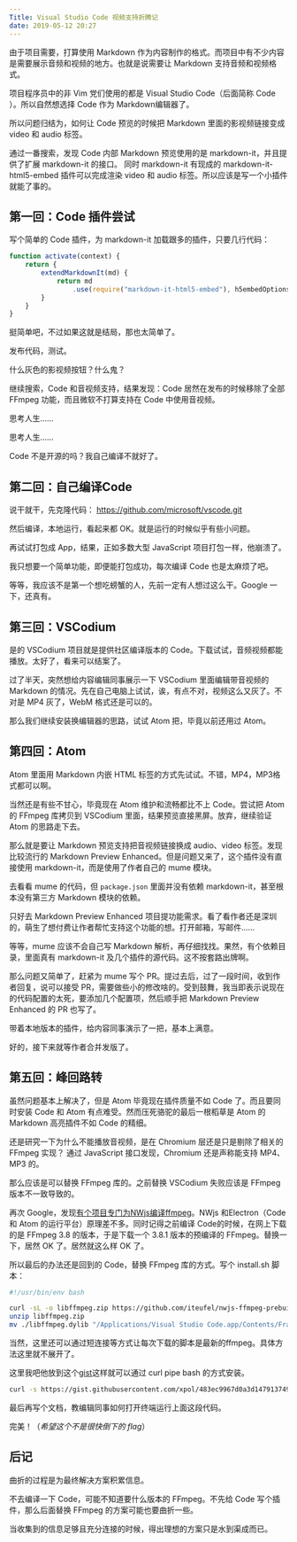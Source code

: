 ```yaml
---
Title: Visual Studio Code 视频支持折腾记
date: 2019-05-12 20:27
---
```


由于项目需要，打算使用 Markdown 作为内容制作的格式。而项目中有不少内容是需要展示音频和视频的地方。也就是说需要让 Markdown 支持音频和视频格式。

项目程序员中的非 Vim 党们使用的都是 Visual Studio Code（后面简称 Code ）。所以自然想选择 Code 作为 Markdown编辑器了。

所以问题归结为，如何让 Code 预览的时候把 Markdown 里面的影视频链接变成 video 和 audio 标签。

通过一番搜索，发现 Code 内部 Markdown 预览使用的是 markdown-it，并且提供了扩展 markdown-it 的接口。
同时 markdown-it 有现成的 markdown-it-html5-embed 插件可以完成渲染 video 和 audio 标签。所以应该是写一个小插件就能了事的。

## 第一回：Code 插件尝试

写个简单的 Code 插件，为 markdown-it 加载跟多的插件，只要几行代码：

```javascript
function activate(context) {
    return {
        extendMarkdownIt(md) {
            return md
                .use(require("markdown-it-html5-embed"), h5embedOptions);
        }
    }
}
```

挺简单吧，不过如果这就是结局，那也太简单了。

发布代码，测试。

什么灰色的影视频按钮？什么鬼？

继续搜索，Code 和音视频支持，结果发现：Code 居然在发布的时候移除了全部 FFmpeg 功能，而且微软不打算支持在 Code 中使用音视频。

思考人生……

思考人生……

Code 不是开源的吗？我自己编译不就好了。

## 第二回：自己编译Code
说干就干，先克隆代码： https://github.com/microsoft/vscode.git

然后编译，本地运行，看起来都 OK。就是运行的时候似乎有些小问题。

再试试打包成  App，结果，正如多数大型 JavaScript 项目打包一样，他崩溃了。

我只想要一个简单功能，即便能打包成功，每次编译 Code 也是太麻烦了吧。

等等，我应该不是第一个想吃螃蟹的人，先前一定有人想过这么干。Google 一下，还真有。

## 第三回：VSCodium
是的 VSCodium 项目就是提供社区编译版本的 Code。下载试试，音频视频都能播放。太好了，看来可以结案了。

过了半天，突然想给内容编辑同事展示一下 VSCodium 里面编辑带音视频的Markdown 的情况。先在自己电脑上试试，诶，有点不对，视频这么又灰了。不对是 MP4 灰了，WebM 格式还是可以的。

那么我们继续安装换编辑器的思路，试试 Atom 把，毕竟以前还用过 Atom。

## 第四回：Atom
Atom 里面用 Markdown 内嵌 HTML 标签的方式先试试。不错，MP4，MP3格式都可以啊。

当然还是有些不甘心，毕竟现在 Atom 维护和流畅都比不上 Code。尝试把 Atom 的 FFmpeg 库拷贝到 VSCodium 里面，结果预览直接黑屏。放弃，继续验证 Atom 的思路走下去。

那么就是要让 Markdown 预览支持把音视频链接换成 audio、video 标签。发现比较流行的 Markdown Preview Enhanced。但是问题又来了，这个插件没有直接使用 markdown-it，而是使用了作者自己的 mume 模块。

去看看 mume 的代码，但 `package.json` 里面并没有依赖 markdown-it，甚至根本没有第三方 Markdown 模块的依赖。

只好去 Markdown Preview Enhanced 项目提功能需求。看了看作者还是深圳的，萌生了想付费让作者帮忙支持这个功能的想。打开邮箱，写邮件……

等等，mume 应该不会自己写 Markdown 解析，再仔细找找。果然，有个依赖目录，里面真有 markdown-it 及几个插件的源代码。这不按套路出牌啊。

那么问题又简单了，赶紧为 mume 写个 PR。提过去后，过了一段时间，收到作者回复，说可以接受 PR，需要做些小的修改啥的。受到鼓舞，我当即表示说现在的代码配置的太死，要添加几个配置项，然后顺手把 Markdown Preview Enhanced 的 PR 也写了。

带着本地版本的插件，给内容同事演示了一把，基本上满意。

好的，接下来就等作者合并发版了。

## 第五回：峰回路转
虽然问题基本上解决了，但是 Atom 毕竟现在插件质量不如 Code 了。而且要同时安装 Code 和 Atom 有点难受。然而压死骆驼的最后一根稻草是 Atom 的 Markdown 高亮插件不如 Code 的精细。

还是研究一下为什么不能播放音视频，是在 Chromium 层还是只是剔除了相关的 FFmpeg 实现？
通过 JavaScript 接口发现，Chromium 还是声称能支持 MP4、MP3 的。

那么应该是可以替换 FFmpeg 库的。之前替换 VSCodium 失败应该是 FFmpeg 版本不一致导致的。

再次 Google，发现[有个项目专门为NWjs编译ffmpeg](https://github.com/iteufel/nwjs-ffmpeg-prebuilt)。NWjs 和Electron（Code 和 Atom 的运行平台）原理差不多。同时记得之前编译 Code的时候，在网上下载的是 FFmpeg 3.8 的版本，于是下载一个 3.8.1 版本的预编译的 FFmpeg。替换一下，居然 OK 了。居然就这么样 OK 了。

所以最后的办法还是回到的 Code，替换 FFmpeg 库的方式。写个 install.sh 脚本：

```bash
#!/usr/bin/env bash

curl -sL -o libffmpeg.zip https://github.com/iteufel/nwjs-ffmpeg-prebuilt/releases/download/0.38.1/0.38.1-osx-x64.zip
unzip libffmpeg.zip
mv ./libffmpeg.dylib "/Applications/Visual Studio Code.app/Contents/Frameworks/Electron Framework.framework/Versions/A/Libraries/libffmpeg.dylib"
```

当然，这里还可以通过短连接等方式让每次下载的脚本是最新的ffmpeg。具体方法这里就不展开了。

这里我吧他放到这个[gist](https://gist.github.com/xpol/483ec9967d0a3d14791374947ecf0ec8)这样就可以通过 curl pipe bash 的方式安装。

```bash
curl -s https://gist.githubusercontent.com/xpol/483ec9967d0a3d14791374947ecf0ec8/raw/4083e7563f48b9de57503932fce6c2512f70f5c8/install.sh | bash
```

最后再写个文档，教编辑同事如何打开终端运行上面这段代码。

完美！（*希望这个不是很快倒下的 flag*）

## 后记
曲折的过程是为最终解决方案积累信息。

不去编译一下 Code，可能不知道要什么版本的 FFmpeg。不先给 Code 写个插件，那么后面替换 FFmpeg 的方案可能也要曲折一些。

当收集到的信息足够且充分连接的时候，得出理想的方案只是水到渠成而已。

